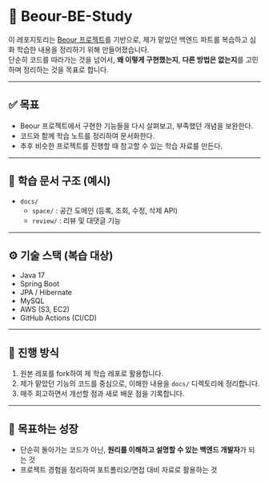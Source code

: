 # 📖 Beour-BE-Study

 이 레포지토리는 [Beour 프로젝트](https://github.com/beour-team/beour-be)를 기반으로, 제가 맡았던 백엔드 파트를 복습하고 심화 학습한 내용을 정리하기 위해 만들어졌습니다.  
단순히 코드를 따라가는 것을 넘어서, **왜 이렇게 구현했는지**, **다른 방법은 없는지**를 고민하며 정리하는 것을 목표로 합니다.

---

## ✅ 목표
- Beour 프로젝트에서 구현한 기능들을 다시 살펴보고, 부족했던 개념을 보완한다.
- 코드와 함께 학습 노트를 정리하여 문서화한다.
- 추후 비슷한 프로젝트를 진행할 때 참고할 수 있는 학습 자료를 만든다.

---

## 📂 학습 문서 구조 (예시)
- `docs/`
  - `space/` : 공간 도메인 (등록, 조회, 수정, 삭제 API)
  - `review/` : 리뷰 및 대댓글 기능

---

## ⚙️ 기술 스택 (복습 대상)
- Java 17
- Spring Boot
- JPA / Hibernate
- MySQL
- AWS (S3, EC2)
- GitHub Actions (CI/CD)

---

## 📝 진행 방식
1. 원본 레포를 fork하여 제 학습 레포로 활용합니다.
2. 제가 맡았던 기능의 코드를 중심으로, 이해한 내용을 `docs/` 디렉토리에 정리합니다.
3. 매주 회고하면서 개선할 점과 새로 배운 점을 기록합니다.

---

## 🚀 목표하는 성장
- 단순히 돌아가는 코드가 아닌, **원리를 이해하고 설명할 수 있는 백엔드 개발자**가 되는 것
- 프로젝트 경험을 정리하여 포트폴리오/면접 대비 자료로 활용하는 것


